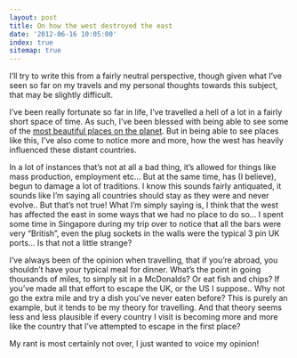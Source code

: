 ```yaml
---
layout: post
title: On how the west destroyed the east
date: '2012-06-16 10:05:00'
index: true
sitemap: true
---
```


<p>I&rsquo;ll try to write this from a fairly neutral perspective, though given what I&rsquo;ve seen so far on my travels and my personal thoughts towards this subject, that may be slightly difficult.<!--more--></p>
<p>I&rsquo;ve been really fortunate so far in life, I&rsquo;ve travelled a hell of a lot in a fairly short space of time. As such, I&rsquo;ve been blessed with being able to see some of the <a href="http://www.samuelclarke.co.uk/wp-content/uploads/2012/06/648_106570785314_3929_n.jpeg" target="_blank">most beautiful places on the planet</a>. But in being able to see places like this, I&rsquo;ve also come to notice more and more, how the west has heavily influenced these distant countries.</p>
<p>In a lot of instances that&rsquo;s not at all a bad thing, it&rsquo;s allowed for things like mass production, employment etc&hellip; But at the same time, has (I believe), begun to damage a lot of traditions. I know this sounds fairly antiquated, it sounds like I&rsquo;m saying all countries should stay as they were and never evolve.. But that&rsquo;s not true! What I&rsquo;m simply saying is, I think that the west has affected the east in some ways that we had no place to do so&hellip; I spent some time in Singapore during my trip over to notice that all the bars were very &ldquo;British&rdquo;, even the plug sockets in the walls were the typical 3 pin UK ports&hellip; Is that not a little strange?</p>
<p>I&rsquo;ve always been of the opinion when travelling, that if you&rsquo;re abroad, you shouldn&rsquo;t have your typical meal for dinner. What&rsquo;s the point in going thousands of miles, to simply sit in a McDonalds? Or eat fish and chips? If you&rsquo;ve made all that effort to escape the UK, or the US I suppose.. Why not go the extra mile and try a dish you&rsquo;ve never eaten before? This is purely an example, but it tends to be my theory for travelling. And that theory seems less and less plausible if every country I visit is becoming more and more like the country that I&rsquo;ve attempted to escape in the first place?</p>
<p>My rant is most certainly not over, I just wanted to voice my opinion!</p>
